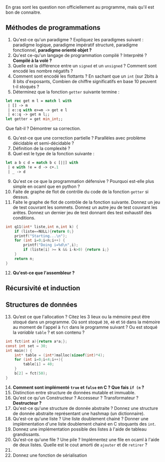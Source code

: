En gras sont les question non officiellement au programme, mais qu'il est bon de connaitre.
## Méthodes de programmations
1.  Qu'est-ce qu'un paradigme ? Expliquez les paradigmes suivant : paradigme logique, paradigme impératif structuré, paradigme fonctionnel, **paradigme orienté objet ?**
2. Qu'est ce-qu'un langage de programmation compilé ? Interprété ? **Compilé à la volé ?**
3. Quelle est la différence entre un `signed` et un `unsigned` ? Comment sont encodé les nombre négatifs ?
4. Comment sont encodé les flottants ? En sachant que un `int` (sur 2bits à 8 bits d'exposants, Combien de chiffre significatifs en base 10 peuvent t-il stoqués ? 
5. Déterminez que la fonction `getter` suivante termine :
```ocaml
let rec get m l = match l with
 | [] -> m
 | e::q with e>=m -> get e l
 | e::q -> get m l;;
let getter = get min_int;;
```
Que fait-il ? Démontrer sa correction.

6. Qu'est-ce que une correction partielle ? Parallèles avec problème décidable et semi-décidable ?
7. Définition de la complexité ?
8. Quel est le type de la fonction suivante :
```ocaml
let a b c d = match b c [||] with
 | e with !e = d -> c+.1
 | _ -> d
```
9. Qu'est ce ce que la programmation défensive ? Pourquoi est-elle plus simple en ocaml que en python ?
10. Faite de graphe de flot de contrôle du code de la fonction `getter` si dessus.
11. Faite le graphe de flot de contrôle de la fonction suivante. Donnez un jeu de test couvrant les sommets. Donnez un autre jeu de test couvrant les arêtes. Donnez un dernier jeu de test donnant des test exhaustif des conditions.
```c
int q11(int* liste,int n,int k) {
	if (liste==NULL){return 0;}
	printf("Starting...\n");
	for (int i=0;i<n;i++) {
		printf("Doing i=%d\n",i);
		if (liste[i] >= k && i-k>0) {return i;}
	}
	return n;
}
```
12. **Qu'est-ce que l'assembleur ?**

## Récursivité et induction

## Structures de données
13. Qu’est ce que l'allocation ? Citez les 3 lieux ou la mémoire peut être stoqué dans un programme. Où sont stoqué `30`, `40` et `50` dans la mémoire au moment de l'appel à `fct` dans le programme suivant ? Ou est stoqué la *variable* `table` ? et son contenu ?
```c
int fct(int a){return a*a;};
const int set = 30;
int main() {
	int* table = (int*)malloc(sizeof(int)*4);
	for (int i=0;i<4;i++){
		table[i] = 40;
	}
	b[2] = fct(50);
}
```
14. **Comment sont implémenté `true` et `false` en C ? Que fais `if (n` ?** 
16. Distinction entre structure de données mutable et immuable.
17. Qu'est ce qu'un Constructeur ? Accesseur ? Transformateur ? **Destructeur ?**
18. Qu'est-ce qu'une structure de donnée abstraite ? Donnez une structure de donnée abstraite représentant une hashmap (un dictionnaire).
19. Qu'est-ce qu'une liste ? Une liste doublement chainé ? Donner une implémentation d'une liste doublement chainé en C stoquants des `int`. 
20. Donnez une implémentation possible des listes à l'aide de tableau grandissants.
21. Qu'est-ce qu'une file ? Une pile ? Implémentez une file en ocaml à l'aide de deux listes. Quelle est le cout amorti de `ajouter` et de `retirer` ?
22. 
23. Donnez une fonction de sérialisation 
<!--stackedit_data:
eyJoaXN0b3J5IjpbLTExNDAzMjMzMzksLTIzNDMwMzc5Niw2Nj
g4NzA2NSwyMDEyMjc1ODYwLC04ODAzMTQ3OTgsODA1MTQ4Njg1
LC0xODc3MTIwMTI4XX0=
-->